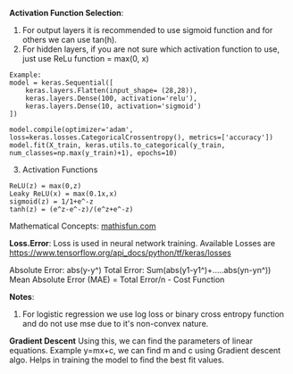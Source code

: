 **Activation Function Selection**:
1. For output layers it is recommended to use sigmoid function and for others we can use tan(h).
2. For hidden layers, if you are not sure which activation function to use, just use ReLu function = max(0, x)
```
Example:
model = keras.Sequential([
    keras.layers.Flatten(input_shape= (28,28)),
    keras.layers.Dense(100, activation='relu'),
    keras.layers.Dense(10, activation='sigmoid')
])

model.compile(optimizer='adam', loss=keras.losses.CategoricalCrossentropy(), metrics=['accuracy'])
model.fit(X_train, keras.utils.to_categorical(y_train, num_classes=np.max(y_train)+1), epochs=10)
```
3. Activation Functions 
```
ReLU(z) = max(0,z)
Leaky ReLU(x) = max(0.1x,x)
sigmoid(z) = 1/1+e^-z
tanh(z) = (e^z-e^-z)/(e^z+e^-z)
```
Mathematical Concepts:
[mathisfun.com](https://www.mathsisfun.com/)

**Loss.Error**:
Loss is used in neural network training. Available Losses  are https://www.tensorflow.org/api_docs/python/tf/keras/losses
 
Absolute Error: abs(y-y^)
Total Error: Sum(abs(y1-y1^)+.....abs(yn-yn^))
Mean Absolute Error (MAE) = Total Error/n - Cost Function

**Notes**:
1. For logistic regression we use log loss or binary cross entropy function and do not use mse due to it's non-convex nature.

**Gradient Descent**
Using this, we can find the parameters of linear equations. Example y=mx+c, we can find m and c using Gradient descent algo. Helps in training the model to find the best fit values.
